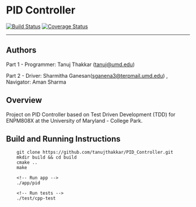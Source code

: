 # PID Controller

[![Build Status](https://app.travis-ci.com/sharmithag/PID_Controller.svg?branch=master)](https://app.travis-ci.com/sharmithag/PID_Controller)
[![Coverage Status](https://coveralls.io/repos/github/tanujthakkar/PID_Controller/badge.svg)](https://coveralls.io/github/tanujthakkar/PID_Controller)

---

## Authors
Part 1 - Programmer: Tanuj Thakkar (tanuj@umd.edu)

Part 2 - Driver: Sharmitha Ganesan(sganena3@terpmail.umd.edu) , Navigator: Aman Sharma

## Overview
Project on PID Controller based on Test Driven Development (TDD) for ENPM808X at the University of Maryland - College Park.

## Build and Running Instructions
```
    git clone https://github.com/tanujthakkar/PID_Controller.git
    mkdir build && cd build
    cmake .. 
    make

    <!-- Run app -->
    ./app/pid

    <!-- Run tests -->
    ./test/cpp-test
```
